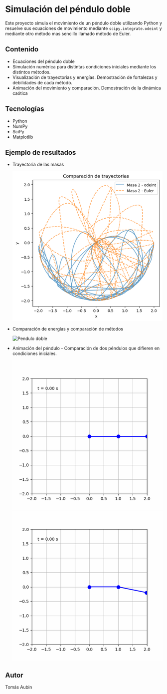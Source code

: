 # Simulación del péndulo doble

Este proyecto simula el movimiento de un péndulo doble utilizando Python y resuelve sus ecuaciones de movimiento mediante `scipy.integrate.odeint` y mediante otro método mas sencillo llamado método de Euler. 

## Contenido
- Ecuaciones del péndulo doble
- Simulación numérica para distintas condiciones iniciales mediante los distintos métodos.
- Visualización de trayectorias y energías. Demostración de fortalezas y debilidades de cada método.
- Animación del movimiento y comparación. Demostración de la dinámica caótica

## Tecnologías
- Python
- NumPy
- SciPy
- Matplotlib

## Ejemplo de resultados
- Trayectoria de las masas

  ![Pendulo doble](comparacion_trayectorias_cond1.png)
  
- Comparación de energías y comparación de métodos

  ![Pendulo doble](comparacion_energias.png)
  
- Animación del péndulo - Comparación de dos péndulos que difieren en condiciones iniciales. 

  ![Pendulo doble](pendulo_doble1.gif)
  ![Pendulo doble](pendulo_doble2.gif)

## Autor
Tomás Aubin
